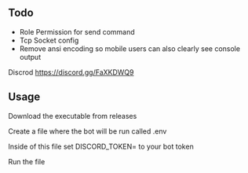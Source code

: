 ## Todo
- Role Permission for send command
- Tcp Socket config
- Remove ansi encoding so mobile users can also clearly see console output

Discrod
https://discord.gg/FaXKDWQ9

## Usage
Download the executable from releases

Create a file where the bot will be run called .env

Inside of this file set DISCORD_TOKEN= to your bot token 

Run the file